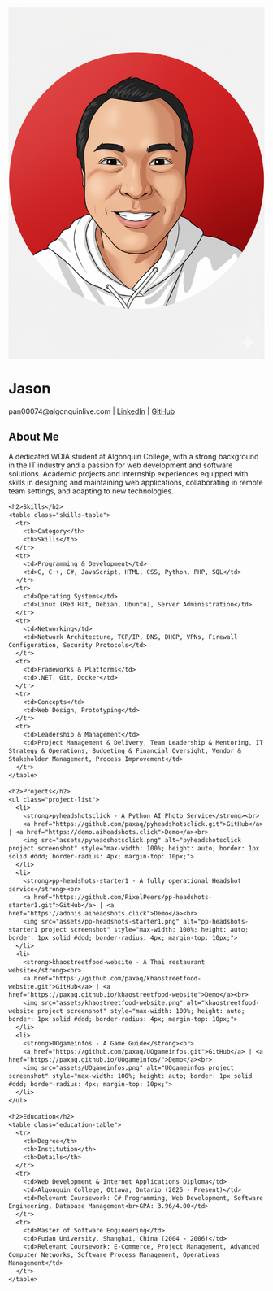 <div class="container">
  <div class="avatar-container">
    <img src="assets/avatar.png" alt="Jason" class="avatar"/>
  </div>

  <div class="header-container">
    <h1>Jason</h1>
    <p> pan00074@algonquinlive.com | <a href="https://www.linkedin.com/in/paxaq/">LinkedIn</a> | <a href="https://github.com/paxaq">GitHub</a></p>
  </div>

  <div class="content-container">
    <h2>About Me</h2>
    <p>A dedicated WDIA student at Algonquin College, with a strong background in the IT industry and a passion for web development and software solutions. Academic projects and internship experiences equipped with skills in designing and maintaining web applications, collaborating in remote team settings, and adapting to new technologies.</p>

    <h2>Skills</h2>
    <table class="skills-table">
      <tr>
        <th>Category</th>
        <th>Skills</th>
      </tr>
      <tr>
        <td>Programming & Development</td>
        <td>C, C++, C#, JavaScript, HTML, CSS, Python, PHP, SQL</td>
      </tr>
      <tr>
        <td>Operating Systems</td>
        <td>Linux (Red Hat, Debian, Ubuntu), Server Administration</td>
      </tr>
      <tr>
        <td>Networking</td>
        <td>Network Architecture, TCP/IP, DNS, DHCP, VPNs, Firewall Configuration, Security Protocols</td>
      </tr>
      <tr>
        <td>Frameworks & Platforms</td>
        <td>.NET, Git, Docker</td>
      </tr>
      <tr>
        <td>Concepts</td>
        <td>Web Design, Prototyping</td>
      </tr>
      <tr>
        <td>Leadership & Management</td>
        <td>Project Management & Delivery, Team Leadership & Mentoring, IT Strategy & Operations, Budgeting & Financial Oversight, Vendor & Stakeholder Management, Process Improvement</td>
      </tr>
    </table>

    <h2>Projects</h2>
    <ul class="project-list">
      <li>
        <strong>pyheadshotsclick - A Python AI Photo Service</strong><br>
        <a href="https://github.com/paxaq/pyheadshotsclick.git">GitHub</a> | <a href="https://demo.aiheadshots.click">Demo</a><br>
        <img src="assets/pyheadshotsclick.png" alt="pyheadshotsclick project screenshot" style="max-width: 100%; height: auto; border: 1px solid #ddd; border-radius: 4px; margin-top: 10px;">
      </li>
      <li>
        <strong>pp-headshots-starter1 - A fully operational Headshot service</strong><br>
        <a href="https://github.com/PixelPeers/pp-headshots-starter1.git">GitHub</a> | <a href="https://adonis.aiheadshots.click">Demo</a><br>
        <img src="assets/pp-headshots-starter1.png" alt="pp-headshots-starter1 project screenshot" style="max-width: 100%; height: auto; border: 1px solid #ddd; border-radius: 4px; margin-top: 10px;">
      </li>
      <li>
        <strong>khaostreetfood-website - A Thai restaurant website</strong><br>
        <a href="https://github.com/paxaq/khaostreetfood-website.git">GitHub</a> | <a href="https://paxaq.github.io/khaostreetfood-website">Demo</a><br>
        <img src="assets/khaostreetfood-website.png" alt="khaostreetfood-website project screenshot" style="max-width: 100%; height: auto; border: 1px solid #ddd; border-radius: 4px; margin-top: 10px;">
      </li>
      <li>
        <strong>UOgameinfos - A Game Guide</strong><br>
        <a href="https://github.com/paxaq/UOgameinfos.git">GitHub</a> | <a href="https://paxaq.github.io/UOgameinfos/">Demo</a><br>
        <img src="assets/UOgameinfos.png" alt="UOgameinfos project screenshot" style="max-width: 100%; height: auto; border: 1px solid #ddd; border-radius: 4px; margin-top: 10px;">
      </li>
    </ul>

    <h2>Education</h2>
    <table class="education-table">
      <tr>
        <th>Degree</th>
        <th>Institution</th>
        <th>Details</th>
      </tr>
      <tr>
        <td>Web Development & Internet Applications Diploma</td>
        <td>Algonquin College, Ottawa, Ontario (2025 - Present)</td>
        <td>Relevant Coursework: C# Programming, Web Development, Software Engineering, Database Management<br>GPA: 3.96/4.00</td>
      </tr>
      <tr>
        <td>Master of Software Engineering</td>
        <td>Fudan University, Shanghai, China (2004 - 2006)</td>
        <td>Relevant Coursework: E-Commerce, Project Management, Advanced Computer Networks, Software Process Management, Operations Management</td>
      </tr>
    </table>
  </div>
</div>

